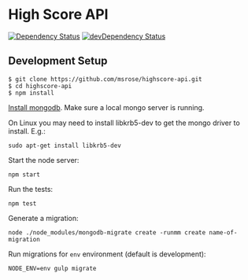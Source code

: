 # High Score API

[![Dependency Status](https://david-dm.org/msrose/highscore-api.svg)](https://david-dm.org/msrose/highscore-api)
[![devDependency Status](https://david-dm.org/msrose/highscore-api/dev-status.svg)](https://david-dm.org/msrose/highscore-api#info=devDependencies)

## Development Setup

```
$ git clone https://github.com/msrose/highscore-api.git
$ cd highscore-api
$ npm install
```

[Install mongodb](https://docs.mongodb.org/v3.0/installation/). Make sure a local mongo server is running.

On Linux you may need to install libkrb5-dev to get the mongo driver to install. E.g.:

```
sudo apt-get install libkrb5-dev
```

Start the node server:

```
npm start
```

Run the tests:

```
npm test
```

Generate a migration:

```
node ./node_modules/mongodb-migrate create -runmm create name-of-migration
```

Run migrations for `env` environment (default is development):

```
NODE_ENV=env gulp migrate
```
